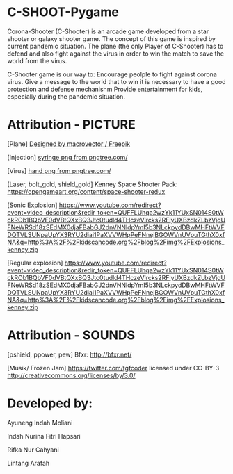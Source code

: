 # C-SHOOT-Pygame
Corona-Shooter (C-Shooter) is an arcade game developed from a star shooter or galaxy shooter game. The concept of this game is inspired by current pandemic situation. The plane (the only Player of C-Shooter) has to defend and also fight against the virus in order to win the match to save the world from the virus. 

C-Shooter game is our way to:
Encourage peolple to fight against corona virus.
Give a message to the world that to win it is necessary to have a good protection and defense mechanishm
Provide entertainment for kids, especially during the pandemic situation.

# Attribution - PICTURE

[Plane] 
<a href="http://www.freepik.com">Designed by macrovector / Freepik</a>

[Injection]
<a href='https://pngtree.com/so/syringe'>syringe png from pngtree.com/</a>

[Virus]
<a href='https://pngtree.com/so/hand'>hand png from pngtree.com/</a>

[Laser, bolt_gold, shield_gold]
Kenney Space Shooter Pack: https://opengameart.org/content/space-shooter-redux

[Sonic Explosion]
https://www.youtube.com/redirect?event=video_description&redir_token=QUFFLUhqa2wzYk11YUxSN014S0tWckROb1BQbVF0dVBtQXxBQ3Jtc0tudld4THczeVlrcks2RFlyUXBzdkZLbzVjdUFNeWRSd18zSEdMX0djaFBabGJ2dnVNNldpYmI5b3NLckpydDBwMHFtWVFDQTVLSUNpaUpYX3RYU2diai1PaXVVWHpPeFNnejBGOWVnUVpuTGthX0xfNA&q=http%3A%2F%2Fkidscancode.org%2Fblog%2Fimg%2FExplosions_kenney.zip

[Regular explosion]
https://www.youtube.com/redirect?event=video_description&redir_token=QUFFLUhqa2wzYk11YUxSN014S0tWckROb1BQbVF0dVBtQXxBQ3Jtc0tudld4THczeVlrcks2RFlyUXBzdkZLbzVjdUFNeWRSd18zSEdMX0djaFBabGJ2dnVNNldpYmI5b3NLckpydDBwMHFtWVFDQTVLSUNpaUpYX3RYU2diai1PaXVVWHpPeFNnejBGOWVnUVpuTGthX0xfNA&q=http%3A%2F%2Fkidscancode.org%2Fblog%2Fimg%2FExplosions_kenney.zip

# Attribution - SOUNDS
[pshield, ppower, pew]
Bfxr: http://bfxr.net/

[Musik/ Frozen Jam] 
<https://twitter.com/tgfcoder> licensed under CC-BY-3 <http://creativecommons.org/licenses/by/3.0/>

# Developed by:
Ayuneng Indah Moliani

Indah Nurina Fitri Hapsari

Rifka Nur Cahyani

Lintang Arafah



